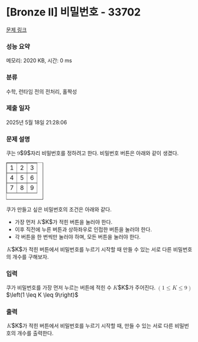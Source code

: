 # [Bronze II] 비밀번호 - 33702 

[문제 링크](https://www.acmicpc.net/problem/33702) 

### 성능 요약

메모리: 2020 KB, 시간: 0 ms

### 분류

수학, 런타임 전의 전처리, 홀짝성

### 제출 일자

2025년 5월 18일 21:28:06

### 문제 설명

<p>쿠는 <mjx-container class="MathJax" jax="CHTML" style="font-size: 109%; position: relative;"><mjx-math class="MJX-TEX" aria-hidden="true"><mjx-mn class="mjx-n"><mjx-c class="mjx-c39"></mjx-c></mjx-mn></mjx-math><mjx-assistive-mml unselectable="on" display="inline"><math xmlns="http://www.w3.org/1998/Math/MathML"><mn>9</mn></math></mjx-assistive-mml><span aria-hidden="true" class="no-mathjax mjx-copytext">$9$</span></mjx-container>자리 비밀번호를 정하려고 한다. 비밀번호 버튼은 아래와 같이 생겼다.</p>

<table align="center" border="1" cellpadding="1" cellspacing="1" class="table table-bordered" style="height: 100px; width: 100px;">
	<tbody>
		<tr>
			<td style="text-align: center;">1</td>
			<td style="text-align: center;">2</td>
			<td style="text-align: center;">3</td>
		</tr>
		<tr>
			<td style="text-align: center;">4</td>
			<td style="text-align: center;">5</td>
			<td style="text-align: center;">6</td>
		</tr>
		<tr>
			<td style="text-align: center;">7</td>
			<td style="text-align: center;">8</td>
			<td style="text-align: center;">9</td>
		</tr>
	</tbody>
</table>

<p>쿠가 만들고 싶은 비밀번호의 조건은 아래와 같다.</p>

<ul>
	<li>가장 먼저 <mjx-container class="MathJax" jax="CHTML" style="font-size: 109%; position: relative;"><mjx-math class="MJX-TEX" aria-hidden="true"><mjx-mi class="mjx-i"><mjx-c class="mjx-c1D43E TEX-I"></mjx-c></mjx-mi></mjx-math><mjx-assistive-mml unselectable="on" display="inline"><math xmlns="http://www.w3.org/1998/Math/MathML"><mi>K</mi></math></mjx-assistive-mml><span aria-hidden="true" class="no-mathjax mjx-copytext">$K$</span></mjx-container>가 적힌 버튼을 눌러야 한다.</li>
	<li>이후 직전에 누른 버튼과 상하좌우로 인접한 버튼을 눌러야 한다.</li>
	<li>각 버튼을 한 번씩만 눌러야 하며, 모든 버튼을 눌러야 한다.</li>
</ul>

<p><mjx-container class="MathJax" jax="CHTML" style="font-size: 109%; position: relative;"> <mjx-math class="MJX-TEX" aria-hidden="true"><mjx-mi class="mjx-i"><mjx-c class="mjx-c1D43E TEX-I"></mjx-c></mjx-mi></mjx-math><mjx-assistive-mml unselectable="on" display="inline"><math xmlns="http://www.w3.org/1998/Math/MathML"><mi>K</mi></math></mjx-assistive-mml><span aria-hidden="true" class="no-mathjax mjx-copytext">$K$</span></mjx-container>가 적힌 버튼에서 비밀번호를 누르기 시작할 때 만들 수 있는 서로 다른 비밀번호의 개수를 구해보자.</p>

### 입력 

 <p>쿠가 비밀번호를 가장 먼저 누르는 버튼에 적힌 수 <mjx-container class="MathJax" jax="CHTML" style="font-size: 109%; position: relative;"><mjx-math class="MJX-TEX" aria-hidden="true"><mjx-mi class="mjx-i"><mjx-c class="mjx-c1D43E TEX-I"></mjx-c></mjx-mi></mjx-math><mjx-assistive-mml unselectable="on" display="inline"><math xmlns="http://www.w3.org/1998/Math/MathML"><mi>K</mi></math></mjx-assistive-mml><span aria-hidden="true" class="no-mathjax mjx-copytext">$K$</span></mjx-container>가 주어진다. <mjx-container class="MathJax" jax="CHTML" style="font-size: 109%; position: relative;"><mjx-math class="MJX-TEX" aria-hidden="true"><mjx-mrow><mjx-mo class="mjx-n"><mjx-c class="mjx-c28"></mjx-c></mjx-mo><mjx-mn class="mjx-n"><mjx-c class="mjx-c31"></mjx-c></mjx-mn><mjx-mo class="mjx-n" space="4"><mjx-c class="mjx-c2264"></mjx-c></mjx-mo><mjx-mi class="mjx-i" space="4"><mjx-c class="mjx-c1D43E TEX-I"></mjx-c></mjx-mi><mjx-mo class="mjx-n" space="4"><mjx-c class="mjx-c2264"></mjx-c></mjx-mo><mjx-mn class="mjx-n" space="4"><mjx-c class="mjx-c39"></mjx-c></mjx-mn><mjx-mo class="mjx-n"><mjx-c class="mjx-c29"></mjx-c></mjx-mo></mjx-mrow></mjx-math><mjx-assistive-mml unselectable="on" display="inline"><math xmlns="http://www.w3.org/1998/Math/MathML"><mrow data-mjx-texclass="INNER"><mo data-mjx-texclass="OPEN">(</mo><mn>1</mn><mo>≤</mo><mi>K</mi><mo>≤</mo><mn>9</mn><mo data-mjx-texclass="CLOSE">)</mo></mrow></math></mjx-assistive-mml><span aria-hidden="true" class="no-mathjax mjx-copytext">$\left(1 \leq K \leq 9\right)$</span> </mjx-container></p>

### 출력 

 <p><mjx-container class="MathJax" jax="CHTML" style="font-size: 109%; position: relative;"> <mjx-math class="MJX-TEX" aria-hidden="true"><mjx-mi class="mjx-i"><mjx-c class="mjx-c1D43E TEX-I"></mjx-c></mjx-mi></mjx-math><mjx-assistive-mml unselectable="on" display="inline"><math xmlns="http://www.w3.org/1998/Math/MathML"><mi>K</mi></math></mjx-assistive-mml><span aria-hidden="true" class="no-mathjax mjx-copytext">$K$</span></mjx-container>가 적힌 버튼에서 비밀번호를 누르기 시작할 때, 만들 수 있는 서로 다른 비밀번호의 개수를 출력한다.</p>

